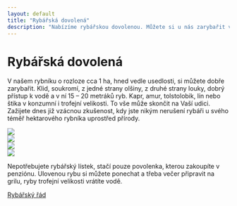 ```yaml
---
layout: default
title: "Rybářská dovolená"
description: "Nabízíme rybářskou dovolenou. Můžete si u nás zarybařit v hektarovém soukromém rybníku Spáleniště který se rozkládá v osadě Spáleniště jihovýchodně od města Dobrušky v Orlických horách."
---
```


# Rybářská dovolená

V našem rybníku o rozloze cca 1 ha, hned vedle usedlosti, si můžete dobře zarybařit. Klid, soukromí, z jedné strany olšiny, z druhé strany louky, dobrý přístup k vodě a v ní 15 – 20 metráků ryb. Kapr, amur, tolstolobik, lín nebo štika v konzumní i trofejní velikosti. To vše může skončit na Vaší udici. Zažijete dnes již vzácnou zkušenost, kdy jste nikým nerušení rybáři u svého téměř hektarového rybníka uprostřed přírody.

<div class="owl-carousel owl-theme">
    <div><img class="carousel-img" src="https://penzionspaleniste.cz/assets/img/fishing_trof_small.webp" /></div>
    <div><img class="carousel-img" src="https://penzionspaleniste.cz/assets/img/fishing_olse_small.webp" /></div>
    <div><img class="carousel-img" src="https://penzionspaleniste.cz/assets/img/fishing_rybn_small.webp" /></div>
    <div><img class="carousel-img" src="https://penzionspaleniste.cz/assets/img/fishing_lavi_small.webp" /></div>
</div>

Nepotřebujete rybářský lístek, stačí pouze povolenka, kterou zakoupíte v penziónu. Ulovenou rybu si můžete ponechat a třeba večer připravit na grilu, ryby trofejní velikosti vrátíte vodě.

<a href="https://penzionspaleniste.cz/assets/docs/rybarsky_rad_2021.pdf" class="hero-link">Rybářský řád</a>
